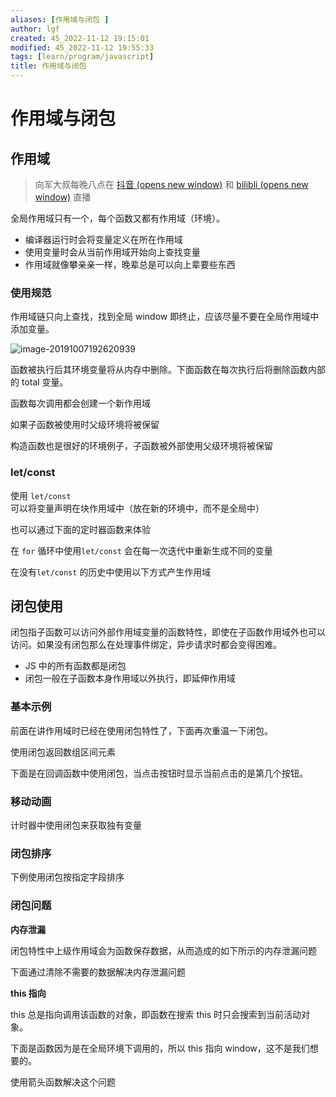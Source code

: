 ```yaml
---
aliases: [作用域与闭包 ]
author: lgf
created: 45_2022-11-12 19:15:01
modified: 45_2022-11-12 19:55:33
tags: [learn/program/javascript]
title: 作用域与闭包 
---
```

# 作用域与闭包
## 作用域

> 向军大叔每晚八点在 [抖音 (opens new window)](https://live.douyin.com/houdunren) 和 [bilibli (opens new window)](https://space.bilibili.com/282190994) 直播

全局作用域只有一个，每个函数又都有作用域（环境）。

-   编译器运行时会将变量定义在所在作用域
-   使用变量时会从当前作用域开始向上查找变量
-   作用域就像攀亲亲一样，晚辈总是可以向上辈要些东西

### 使用规范

作用域链只向上查找，找到全局 window 即终止，应该尽量不要在全局作用域中添加变量。

![image-20191007192620939](https://doc.houdunren.com/assets/img/image-20191007192620939.4ff7f251.png)

函数被执行后其环境变量将从内存中删除。下面函数在每次执行后将删除函数内部的 total 变量。

函数每次调用都会创建一个新作用域

如果子函数被使用时父级环境将被保留

构造函数也是很好的环境例子，子函数被外部使用父级环境将被保留

### let/const

使用 `let/const` 可以将变量声明在块作用域中（放在新的环境中，而不是全局中）

也可以通过下面的定时器函数来体验

在 `for` 循环中使用`let/const` 会在每一次迭代中重新生成不同的变量

在没有`let/const` 的历史中使用以下方式产生作用域

## 闭包使用

闭包指子函数可以访问外部作用域变量的函数特性，即使在子函数作用域外也可以访问。如果没有闭包那么在处理事件绑定，异步请求时都会变得困难。

-   JS 中的所有函数都是闭包
-   闭包一般在子函数本身作用域以外执行，即延伸作用域

### 基本示例

前面在讲作用域时已经在使用闭包特性了，下面再次重温一下闭包。

使用闭包返回数组区间元素

下面是在回调函数中使用闭包，当点击按钮时显示当前点击的是第几个按钮。

### 移动动画

计时器中使用闭包来获取独有变量

### 闭包排序

下例使用闭包按指定字段排序

### 闭包问题

**内存泄漏**

闭包特性中上级作用域会为函数保存数据，从而造成的如下所示的内存泄漏问题

下面通过清除不需要的数据解决内存泄漏问题

**this 指向**

this 总是指向调用该函数的对象，即函数在搜索 this 时只会搜索到当前活动对象。

下面是函数因为是在全局环境下调用的，所以 this 指向 window，这不是我们想要的。

使用箭头函数解决这个问题

